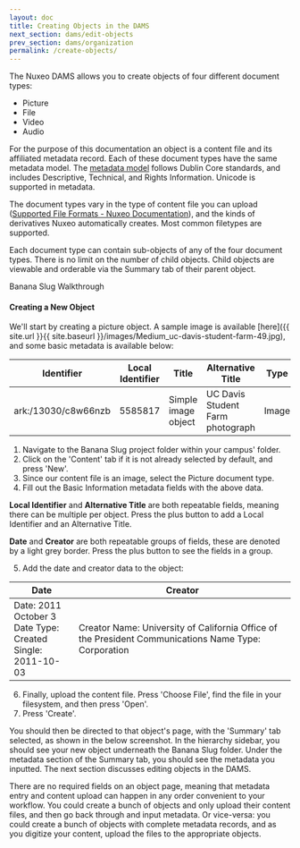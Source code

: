 ```yaml
---
layout: doc
title: Creating Objects in the DAMS
next_section: dams/edit-objects
prev_section: dams/organization
permalink: /create-objects/
---
```


The Nuxeo DAMS allows you to create objects of four different document types: 

- Picture
- File
- Video 
- Audio

For the purpose of this documentation an object is a content file and its affiliated metadata record. Each of these document types have the same metadata model. The [metadata model]() follows Dublin Core standards, and includes Descriptive, Technical, and Rights Information. Unicode is supported in metadata. 

The document types vary in the type of content file you can upload ([Supported File Formats - Nuxeo Documentation](http://doc.nuxeo.com/display/public/USERDOC/Supported+File+Formats)), and the kinds of derivatives Nuxeo automatically creates. Most common filetypes are supported. 

Each document type can contain sub-objects of any of the four document types. There is no limit on the number of child objects. Child objects are viewable and orderable via the Summary tab of their parent object. 

<div class="walkthrough">Banana Slug Walkthrough</div>

#### Creating a New Object

We'll start by creating a picture object. A sample image is available [here]({{ site.url }}{{ site.baseurl }}/images/Medium_uc-davis-student-farm-49.jpg), and some basic metadata is available below:

| Identifier          | Local Identifier | Title               | Alternative Title                | Type  |
|---------------------|------------------|---------------------|----------------------------------|-------|
| ark:/13030/c8w66nzb | 5585817          | Simple image object | UC Davis Student Farm photograph | Image |

1. Navigate to the Banana Slug project folder within your campus' folder. 
2. Click on the 'Content' tab if it is not already selected by default, and press 'New'.
3. Since our content file is an image, select the Picture document type. 
4. Fill out the Basic Information metadata fields with the above data. 

<div class="note"><p><b>Local Identifier</b> and <b>Alternative Title</b> are both repeatable fields, meaning there can be multiple per object. Press the plus button to add a Local Identifier and an Alternative Title.</p><p><b>Date</b> and <b>Creator</b> are both repeatable groups of fields, these are denoted by a light grey border. Press the plus button to see the fields in a group.</p></div>

<ol start="5">
  <li>Add the date and creator data to the object:</li>
</ol>

<table>
  <thead>
    <tr>
      <th class="w-1-3">Date</th>
      <th>Creator</th>
    </tr>
  </thead>
  <tr>
    <td>
      Date: 2011 October 3<br>
      Date Type: Created<br>
      Single: 2011-10-03
    </td>
    <td>
      Creator Name: University of California Office of the President Communications
      Name Type: Corporation
    </td>
  </tr>
</table>

<ol start="6">
  <li>Finally, upload the content file. Press 'Choose File', find the file in your filesystem, and then press 'Open'.</li>
  <li>Press 'Create'.</li>
</ol>

<p>You should then be directed to that object's page, with the 'Summary' tab selected, as shown in the below screenshot. In the hierarchy sidebar, you should see your new object underneath the Banana Slug folder. Under the metadata section of the Summary tab, you should see the metadata you inputted. The next section discusses editing objects in the DAMS.</p>

<div class="note">There are no required fields on an object page, meaning that metadata entry and content upload can happen in any order convenient to your workflow. You could create a bunch of objects and only upload their content files, and then go back through and input metadata. Or vice-versa: you could create a bunch of objects with complete metadata records, and as you digitize your content, upload the files to the appropriate objects.</div>